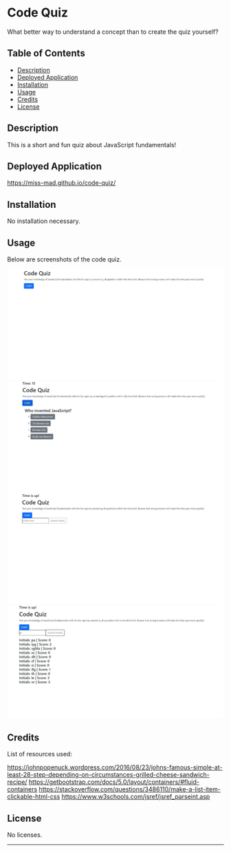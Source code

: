 # Code Quiz
What better way to understand a concept than to create the quiz yourself?

## Table of Contents

- [Description](#description)
- [Deployed Application](#deployed-application)
- [Installation](#installation)
- [Usage](#usage)
- [Credits](#credits)
- [License](#license)

## Description

This is a short and fun quiz about JavaScript fundamentals!

## Deployed Application

https://miss-mad.github.io/code-quiz/

## Installation

No installation necessary.

## Usage

Below are screenshots of the code quiz.

![Code Quiz screenshot 1](./assets/images/code_quiz_1.JPG)
![Code Quiz screenshot 2](./assets/images/code_quiz_2.JPG)
![Code Quiz screenshot 3](./assets/images/code_quiz_3.JPG)
![Code Quiz screenshot 4](./assets/images/code_quiz_4.JPG)

## Credits

List of resources used:

https://johnpopenuck.wordpress.com/2016/08/23/johns-famous-simple-at-least-28-step-depending-on-circumstances-grilled-cheese-sandwich-recipe/
https://getbootstrap.com/docs/5.0/layout/containers/#fluid-containers
https://stackoverflow.com/questions/3486110/make-a-list-item-clickable-html-css
https://www.w3schools.com/jsref/jsref_parseint.asp


## License

No licenses.

---